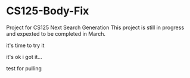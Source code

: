 # CS125-Body-Fix
Project for CS125 Next Search Generation
This project is still in progress and expexted to be completed in March.



it's time to try it

it's ok i got it...

test for pulling

